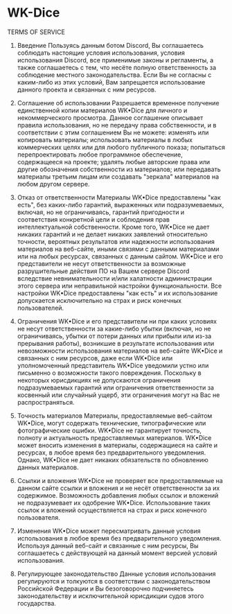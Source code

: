 # WK-Dice
TERMS OF SERVICE

1. Введение
Пользуясь данным ботом Discord, Вы соглашаетесь соблюдать настоящие условия использования, условия использования Discord, все применимые законы и регламенты, а также соглашаетесь с тем, что несёте полную ответственность за соблюдение местного законодательства. Если Вы не согласны с каким-либо из этих условий, Вам запрещается использование данного проекта и связанных с ним ресурсов.

2. Соглашение об использовании
Разрешается временное получение единственной копии материалов WK•Dice для личного и некоммерческого просмотра. Данное соглашение описывает правила использования, но не передачу права собственности, и в соответствии с этим соглашением Вы не можете:
изменять или копировать материалы;
использовать материалы в любых коммерческих целях или для любого публичного показа;
попытаться перепроектировать любое программное обеспечение, содержащееся на проекте;
удалять любые авторские права или другие обозначения собственности из материалов; или
передавать материалы третьим лицам или создавать "зеркала" материалов на любом другом сервере.
3. Отказ от ответственности
Материалы WK•Dice предоставлены "как есть", без каких-либо гарантий, выраженных или подразумеваемых, включая, но не ограничиваясь, гарантий пригодности и соответствия конкретной цели и соблюдения прав интеллектуальной собственности.
Кроме того, WK•Dice не дает никаких гарантий и не делает никаких заявлений относительно точности, вероятных результатов или надежности использования материалов на веб-сайте, иными связями с данными материалами или на любых ресурсах, связанных с данным сайтом.
WK•Dice и его представители не несут ответственности за возможные разрушительные действия ПО на Вашем сервере Discord вследствие невнимательности и/или халатности администрации этого сервера или неправильной настройки функциональности. Все настройки WK•Dice предоставлены "как есть" и их использование допускается исключительно на страх и риск конечных пользователей.
4. Ограничения
WK•Dice и его представители ни при каких условиях не несут ответственности за какие-либо убытки (включая, но не ограничиваясь, убытки от потери данных или прибыли или из-за прерывания работы), возникшие в результате использования или невозможности использования материалов на веб-сайте WK•Dice и связанных с ним ресурсов, даже если WK•Dice или уполномоченный представитель WK•Dice уведомили устно или письменно о возможности такого повреждения. Поскольку в некоторых юрисдикциях не допускаются ограничения подразумеваемых гарантий или ограничения ответственности за косвенный или случайный ущерб, эти ограничения могут на Вас не распространяться.

5. Точность материалов
Материалы, предоставляемые веб-сайтом WK•Dice, могут содержать технические, типографические или фотографические ошибки. WK•Dice не гарантирует точность, полноту и актуальность предоставляемых материалов. WK•Dice может вносить изменения в материалы, содержащиеся на сайте и ресурсах, в любое время без предварительного уведомления. Однако, WK•Dice не дает никаких обязательств по обновлению данных материалов.

6. Ссылки и вложения
WK•Dice не проверяет все предоставляемые на данном сайте ссылки и вложения и не несёт ответственности за их содержимое. Возможность добавления любых ссылок и вложений не подразумевает их одобрение WK•Dice. Использование таких ссылок и вложений осуществляется на страх и риск конечного пользователя.

7. Изменения
WK•Dice может пересматривать данные условия использования в любое время без предварительного уведомления. Используя данный веб-сайт и связанные с ним ресурсы, Вы соглашаетесь с действующей на данный момент версией условий использования.

8. Регулирующее законодательство
Данные условия использования регулируются и толкуются в соответствии с законодательством Российской Федерации и Вы безоговорочно подчиняетесь законодательству и исключительной юрисдикции судов этого государства.
